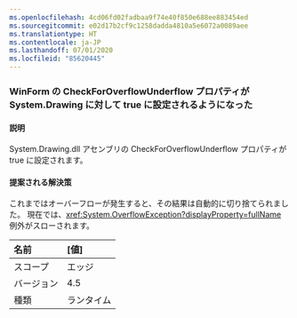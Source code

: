 ```yaml
---
ms.openlocfilehash: 4cd06fd02fadbaa9f74e40f850e688ee883454ed
ms.sourcegitcommit: e02d17b2cf9c1258dadda4810a5e6072a0089aee
ms.translationtype: HT
ms.contentlocale: ja-JP
ms.lasthandoff: 07/01/2020
ms.locfileid: "85620445"
---
```

### <a name="winforms-checkforoverflowunderflow-property-is-now-true-for-systemdrawing"></a>WinForm の CheckForOverflowUnderflow プロパティが System.Drawing に対して true に設定されるようになった

#### <a name="details"></a>説明

System.Drawing.dll アセンブリの CheckForOverflowUnderflow プロパティが true に設定されます。

#### <a name="suggestion"></a>提案される解決策

これまではオーバーフローが発生すると、その結果は自動的に切り捨てられました。 現在では、<xref:System.OverflowException?displayProperty=fullName> 例外がスローされます。

| 名前    | [値]       |
|:--------|:------------|
| スコープ   |エッジ|
|バージョン|4.5|
|種類|ランタイム|
